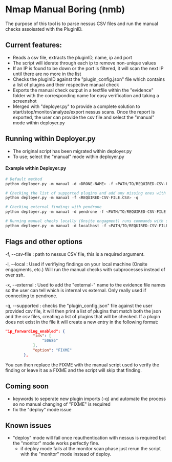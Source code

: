# Nmap Manual Boring (nmb)
The purpose of this tool is to parse nessus CSV files and run the manual checks assoisated with the PluginID.

## Current features:
- Reads a csv file, extracts the pluginID, name, ip and port
- The script will iderate through each ip to remove non-unique values
- If an IP is found to be down or the port is filtered, it will scan the next IP until there are no more in the list
- Checks the pluginID against the "plugin_config.json" file which contains a list of plugins and their respective manual check
- Exports the manual check output in a textfile within the "evidence" folder with the corresponding name for easy verification and taking a screenshot
- Merged with "deployer.py" to provide a complete solution to start/stop/monitor/analyze/export nessus scans. Once the report is exported, the user can provide the csv file and select the "manual" mode within deployer.py

## Running within Deployer.py
- The original script has been migrated within deployer.py
- To use; select the "manual" mode within deployer.py 

#### Example within Deployer.py
```python
# Default method
python deployer.py -m manual -d <DRONE-NAME> -f <PATH/TO/REQUIRED-CSV-FILE.CSV>

# Checking the list of supported plugins and add any missing ones with FIXME as the script
python deployer.py -m manual -f <REQUIRED-CSV-FILE.CSV> -q

# Checking external findings with pendrone
python deployer.py -m manual -d pendrone -f <PATH/TO/REQUIRED-CSV-FILE.CSV> --external

# Running manual checks locally (Onsite engagment) runs commands with subprocess rather than over SSH
python deployer.py -m manual -d localhost -f <PATH/TO/REQUIRED-CSV-FILE.CSV> --local
```

## Flags and other options
-f, --csv-file : path to nessus CSV file, this is a required argument.

-l, --local : Used if verifiying findings on your local machine (Onsite engagments, etc.) Will run the manual checks with subprocesses instead of over ssh.

-x, --external : Used to add the "external-" name to the evidence file names so the user can tell which is internal vs external. Only really used if connecting to pendrone. 

-q, --supported : checks the "plugin_config.json" file against the user provided csv file, it will then print a list of plugins that match both the json and the csv files, creating a list of plugins that will be checked. If a plugin does not exist in the file it will create a new entry in the following format:
```json
"ip_forwarding_enabled": {
            "ids": [
                "50686"
            ],
            "option": "FIXME"
        },
```
You can then replace the FIXME with the manual script used to verify the finding or leave it as a FIXME and the script will skip that finding. 

## Coming soon
- keywords to seperate new plugin imports (-q) and automate the process so no manual changing of "FIXME" is required
- fix the "deploy" mode issue 

## Known issues
- "deploy" mode will fail once reauthentication with nessus is required but the "monitor" mode works perfectly fine.
    - if deploy mode fails at the monitor scan phase just rerun the script with the "monitor" mode instead of deploy.